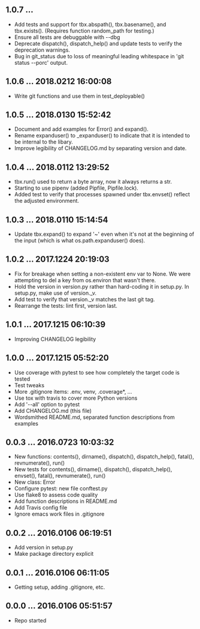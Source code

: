 ## 1.0.7 ...

 * Add tests and support for tbx.abspath(), tbx.basename(), and
   tbx.exists(). (Requires function random_path for testing.)
 * Ensure all tests are debuggable with --dbg
 * Deprecate dispatch(), dispatch_help() and update tests to verify the
   deprecation warnings.
 * Bug in git_status due to loss of meaningful leading whitespace in 'git
   status --porc' output.

## 1.0.6 ... 2018.0212 16:00:08

 * Write git functions and use them in test_deployable()

## 1.0.5 ... 2018.0130 15:52:42

 * Document and add examples for Error() and expand().
 * Rename expanduser() to _expanduser() to indicate that it is intended to
   be internal to the libary.
 * Improve legibility of CHANGELOG.md by separating version and date.

## 1.0.4 ... 2018.0112 13:29:52

 * tbx.run() used to return a byte array, now it always returns a str.
 * Starting to use pipenv (added Pipfile, Pipfile.lock).
 * Added test to verify that processes spawned under tbx.envset() reflect
   the adjusted environment.

## 1.0.3 ... 2018.0110 15:14:54

 - Update tbx.expand() to expand '~' even when it's not at the beginning of
   the input (which is what os.path.expanduser() does).

## 1.0.2 ... 2017.1224 20:19:03

 - Fix for breakage when setting a non-existent env var to None. We were
   attempting to del a key from os.environ that wasn't there.
 - Hold the version in version.py rather than hard-coding it in
   setup.py. In setup.py, make use of version._v.
 - Add test to verify that version._v matches the last git tag.
 - Rearrange the tests: lint first, version last.

## 1.0.1 ... 2017.1215 06:10:39

 * Improving CHANGELOG legibility

## 1.0.0 ... 2017.1215 05:52:20

 * Use coverage with pytest to see how completely the target code is
   tested
 * Test tweaks
 * More .gitignore items: .env, venv, .coverage*, ...
 * Use tox with travis to cover more Python versions
 * Add '--all' option to pytest
 * Add CHANGELOG.md (this file)
 * Wordsmithed README.md, separated function descriptions from examples

## 0.0.3 ... 2016.0723 10:03:32

 * New functions: contents(), dirname(), dispatch(), dispatch_help(),
   fatal(), revnumerate(), run()
 * New tests for contents(), dirname(), dispatch(), dispatch_help(),
   envset(), fatal(), revnumerate(), run()
 * New class: Error
 * Configure pytest: new file conftest.py
 * Use flake8 to assess code quality
 * Add function descriptions in README.md
 * Add Travis config file
 * Ignore emacs work files in .gitignore

## 0.0.2 ... 2016.0106 06:19:51

 * Add version in setup.py
 * Make package directory explicit

## 0.0.1 ... 2016.0106 06:11:05

 * Getting setup, adding .gitignore, etc.

## 0.0.0 ... 2016.0106 05:51:57

 * Repo started
